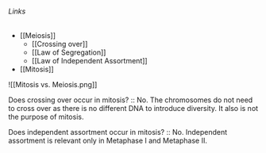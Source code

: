 ###### Links
- [[Meiosis]]
	- [[Crossing over]]
	- [[Law of Segregation]]
	- [[Law of Independent Assortment]]
- [[Mitosis]]

![[Mitosis vs. Meiosis.png]]

Does crossing over occur in mitosis? :: No. The chromosomes do not need to cross over as there is no different DNA to introduce diversity. It also is not the purpose of mitosis.

Does independent assortment occur in mitosis? :: No. Independent assortment is relevant only in Metaphase I and Metaphase II.